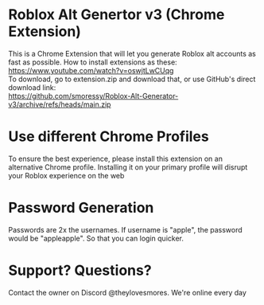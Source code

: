 # Roblox Alt Genertor v3 (Chrome Extension)
This is a Chrome Extension that will let you generate Roblox alt accounts as fast as possible. How to install extensions as these: https://www.youtube.com/watch?v=oswjtLwCUqg<br>
To download, go to extension.zip and download that, or use GitHub's direct download link: <br>
https://github.com/smoressy/Roblox-Alt-Generator-v3/archive/refs/heads/main.zip
# Use different Chrome Profiles
To ensure the best experience, please install this extension on an alternative Chrome profile. Installing it on your primary profile will disrupt your Roblox experience on the web
# Password Generation
Passwords are 2x the usernames. If username is "apple", the password would be "appleapple". So that you can login quicker.
# Support? Questions?
Contact the owner on Discord @theylovesmores. We're online every day
